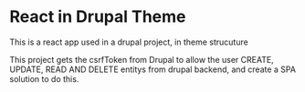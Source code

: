 # React in Drupal Theme

This is a react app used in a drupal project, in theme strucuture

This project gets the csrfToken from Drupal to allow the user CREATE, UPDATE, READ AND DELETE entitys from drupal backend, and create a SPA solution to do this.

